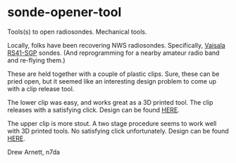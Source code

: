 # sonde-opener-tool

Tools(s) to open radiosondes.  Mechanical tools.

Locally, folks have been recovering NWS radiosondes.  Specifically,
[Vaisala RS41-SGP](https://www.vaisala.com/en/products/weather-environmental-sensors/upper-air-radiosondes-rs41) sondes.  (And reprogramming for a nearby
amateur radio band and re-flying them.)

These are held together with a couple of plastic clips.  Sure, these can be
pried open, but it seemed like an interesting design problem to come up with a
clip release tool.

The lower clip was easy, and works great as a 3D printed tool.  The clip
releases with a satisfying click.  Design can be found [HERE](lower).

The upper clip is more stout.  A two stage procedure seems to work well with
3D printed tools.  No satisfying click unfortunately.  Design can be found
[HERE](upper).

Drew Arnett, n7da
